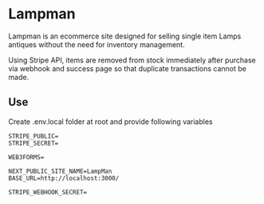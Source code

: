 # Lampman

Lampman is an ecommerce site designed for selling single item Lamps antiques without the need for inventory management. 

Using Stripe API, items are removed from stock immediately after purchase via webhook and success page so that duplicate transactions cannot be made.

## Use

Create .env.local folder at root and provide following variables

```text
STRIPE_PUBLIC=
STRIPE_SECRET=

WEB3FORMS=

NEXT_PUBLIC_SITE_NAME=LampMan
BASE_URL=http://localhost:3000/

STRIPE_WEBHOOK_SECRET=

```
